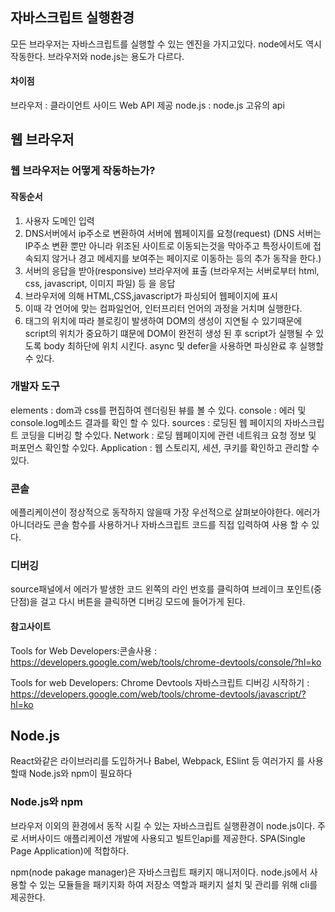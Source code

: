 ## 자바스크립트 실행환경

모든 브라우저는 자바스크립트를 실행할 수 있는 엔진을 가지고있다. node에서도 역시 작동한다. 브라우저와 node.js는 용도가 다르다. 



#### 차이점

브라우저 : 클라이언트 사이드 Web API 제공
node.js : node.js 고유의 api



## 웹 브라우저

### 웹 브라우저는 어떻게 작동하는가?

#### 작동순서

1. 사용자 도메인 입력 
2. DNS서버에서 ip주소로 변환하여 서버에 웹페이지를 요청(request)  (DNS 서버는 IP주소 변환 뿐만 아니라 위조된 사이트로 이동되는것을 막아주고 특정사이트에 접속되지 않거나 경고 메세지를 보여주는 페이지로 이동하는 등의 추가 동작을 한다.)
3. 서버의 응답을 받아(responsive) 브라우저에 표출 (브라우저는 서버로부터 html, css, javascript, 이미지 파일) 등 을 응답
4. 브라우저에 의해 HTML,CSS,javascript가 파싱되어 웹페이지에 표시
5. 이때 각 언어에 맞는 컴파일언어, 인터프리터 언어의 과정을 거치며 실행한다.
6. 태그의 위치에 따라 블로킹이 발생하여 DOM의 생성이 지연될 수 있기때문에 script의 위치가 중요하기 떄문에 DOM이 완전히 생성 된 후 script가 실행될 수 있도록 body 최하단에 위치 시킨다. async 및 defer을 사용하면 파싱완료 후 실행할 수 있다.



### 개발자 도구

elements : dom과 css를 편집하여 렌더링된 뷰를 볼 수 있다.
console : 에러 및 console.log메소드 결과를 확인 할 수 있다.
sources : 로딩된 웹 페이지의 자바스크립트 코딩을 디버깅 할 수있다.
Network : 로딩 웹페이지에 관련 네트워크 요청 정보 및 퍼포먼스 확인할 수있다.
Application : 웹 스토리지, 세션, 쿠키를 확인하고 관리할 수 있다.



### 콘솔

에플리케이션이 정상적으로 동작하지 않을때 가장 우선적으로 살펴보아야한다.  에러가아니더라도 콘솔 함수를 사용하거나 자바스크립트 코드를 직접 입력하여 사용 할 수 있다.



### 디버깅

source패널에서 에러가 발생한 코드 왼쪽의 라인 번호를 클릭하여 브레이크 포인트(중단점)을 걸고 다시 버튼을 클릭하면 디버깅 모드에 들어가게 된다.

#### 참고사이트

Tools for Web Developers:콘솔사용 : https://developers.google.com/web/tools/chrome-devtools/console/?hl=ko

Tools for web Developers: Chrome Devtools 자바스크립트 디버깅 시작하기 : https://developers.google.com/web/tools/chrome-devtools/javascript/?hl=ko



## Node.js

React와같은 라이브러리를 도입하거나 Babel, Webpack, ESlint 등 여러가지 를 사용할때 Node.js와 npm이 필요하다



### Node.js와 npm

브라우저 이외의 환경에서 동작 시킬 수 있는 자바스크립트 실행환경이 node.js이다. 주로 서버사이드 애플리케이션 개발에 사용되고 빌트인api를 제공한다. SPA(Single Page Application)에 적합하다.

npm(node pakage manager)은 자바스크립트 패키지 매니저이다. node.js에서 사용할 수 있는 모듈들을 패키지화 하여 저장소 역할과 패키지 설치 및 관리를 위해 cli를 제공한다.